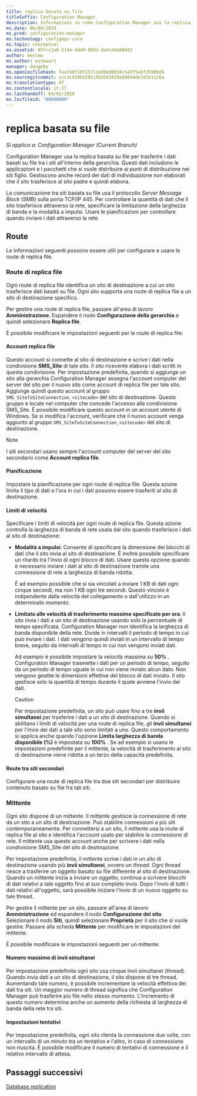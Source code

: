```yaml
---
title: replica basata su file
titleSuffix: Configuration Manager
description: Informazioni su come Configuration Manager usa la replica basata su file per trasferire i dati tra i siti all'interno della gerarchia
ms.date: 08/09/2019
ms.prod: configuration-manager
ms.technology: configmgr-core
ms.topic: conceptual
ms.assetid: 65fcc1a8-214e-4dd9-8093-de4cd4a00442
author: mestew
ms.author: mstewart
manager: dougeby
ms.openlocfilehash: faaf46f16f25711e866d0b58c543f5ebf35909d9
ms.sourcegitcommit: ccc3c929b5585c05d562020e68044de7d7e11c6a
ms.translationtype: HT
ms.contentlocale: it-IT
ms.lasthandoff: 04/02/2020
ms.locfileid: "80600600"
---
```

# <a name="file-based-replication"></a>replica basata su file

*Si applica a: Configuration Manager (Current Branch)*

Configuration Manager usa la replica basata su file per trasferire i dati basati su file tra i siti all'interno della gerarchia. Questi dati includono le applicazioni e i pacchetti che si vuole distribuire ai punti di distribuzione nei siti figlio. Gestiscono anche record dei dati di individuazione non elaborati che il sito trasferisce al sito padre e quindi elabora.  

La comunicazione tra siti basata su file usa il protocollo *Server Message Block* (SMB) sulla porta TCP/IP 445. Per controllare la quantità di dati che il sito trasferisce attraverso la rete, specificare la limitazione della larghezza di banda e la modalità a impulsi. Usare le pianificazioni per controllare quando inviare i dati attraverso la rete.  

## <a name="routes"></a><a name="bkmk_routes"></a> Route

Le informazioni seguenti possono essere utili per configurare e usare le route di replica file.  

### <a name="file-replication-route"></a>Route di replica file

Ogni route di replica file identifica un sito di destinazione a cui un sito trasferisce dati basati su file. Ogni sito supporta una route di replica file a un sito di destinazione specifico.  

Per gestire una route di replica file, passare all'area di lavoro **Amministrazione**. Espandere il nodo **Configurazione della gerarchia** e quindi selezionare **Replica file**.  

È possibile modificare le impostazioni seguenti per le route di replica file:  

#### <a name="file-replication-account"></a>Account replica file

Questo account si connette al sito di destinazione e scrive i dati nella condivisione **SMS_Site** di tale sito. Il sito ricevente elabora i dati scritti in questa condivisione. Per impostazione predefinita, quando si aggiunge un sito alla gerarchia Configuration Manager assegna l'account computer del server del sito per il nuovo sito come account di replica file per tale sito. Aggiunge quindi questo account al gruppo `SMS_SiteToSiteConnection_<sitecode>` del sito di destinazione. Questo gruppo è locale nel computer che concede l'accesso alla condivisione SMS_Site. È possibile modificare questo account in un account utente di Windows. Se si modifica l'account, verificare che il nuovo account venga aggiunto al gruppo `SMS_SiteToSiteConnection_<sitecode>` del sito di destinazione.  

> [!NOTE]  
> I siti secondari usano sempre l'account computer del server del sito secondario come **Account replica file**.  

#### <a name="schedule"></a>Pianificazione

Impostare la pianificazione per ogni route di replica file. Questa azione limita il tipo di dati e l'ora in cui i dati possono essere trasferiti al sito di destinazione.  

#### <a name="rate-limits"></a>Limiti di velocità

Specificare i limiti di velocità per ogni route di replica file. Questa azione controlla la larghezza di banda di rete usata dal sito quando trasferisce i dati al sito di destinazione:  

- **Modalità a impulsi**: Consente di specificare la dimensione dei blocchi di dati che il sito invia al sito di destinazione. È inoltre possibile specificare un ritardo tra l'invio di ogni blocco di dati. Usare questa opzione quando è necessario inviare i dati al sito di destinazione tramite una connessione di rete a larghezza di banda ridotta.

    È ad esempio possibile che si sia vincolati a inviare 1 KB di dati ogni cinque secondi, ma non 1 KB ogni tre secondi. Questo vincolo è indipendente dalla velocità del collegamento o dall'utilizzo in un determinato momento.

- **Limitato alle velocità di trasferimento massime specificate per ora**: Il sito invia i dati a un sito di destinazione usando solo la percentuale di tempo specificata. Configuration Manager non identifica la larghezza di banda disponibile della rete. Divide in intervalli il periodo di tempo in cui può inviare i dati. I dati vengono quindi inviati in un intervallo di tempo breve, seguito da intervalli di tempo in cui non vengono inviati dati.

    Ad esempio è possibile impostare la velocità massima su **50%** . Configuration Manager trasmette i dati per un periodo di tempo, seguito da un periodo di tempo uguale in cui non viene inviato alcun dato. Non vengono gestite le dimensioni effettive del blocco di dati inviato. Il sito gestisce solo la quantità di tempo durante il quale avviene l'invio dei dati.  

    > [!CAUTION]  
    > Per impostazione predefinita, un sito può usare fino a tre **invii simultanei** per trasferire i dati a un sito di destinazione. Quando si abilitano i limiti di velocità per una route di replica file, gli **invii simultanei** per l'invio dei dati a tale sito sono limitati a uno. Questo comportamento si applica anche quando l'opzione **Limita larghezza di banda disponibile (%)** è impostata su **100%** . Se ad esempio si usano le impostazioni predefinite per il mittente, la velocità di trasferimento al sito di destinazione viene ridotta a un terzo della capacità predefinita.  

#### <a name="routes-between-secondary-sites"></a>Route tra siti secondari

Configurare una route di replica file tra due siti secondari per distribuire contenuto basato su file fra tali siti.  


### <a name="sender"></a>Mittente

Ogni sito dispone di un mittente. Il mittente gestisce la connessione di rete da un sito a un sito di destinazione. Può stabilire connessioni a più siti contemporaneamente. Per connettersi a un sito, il mittente usa la route di replica file al sito e identifica l'account usato per stabilire la connessione di rete. Il mittente usa questo account anche per scrivere i dati nella condivisione SMS_Site del sito di destinazione.  

Per impostazione predefinita, il mittente scrive i dati in un sito di destinazione usando più **invii simultanei**, ovvero un *thread*. Ogni thread riesce a trasferire un oggetto basato su file differente al sito di destinazione. Quando un mittente inizia a inviare un oggetto, continua a scrivere blocchi di dati relativi a tale oggetto fino al suo completo invio. Dopo l'invio di tutti i dati relativi all'oggetto, sarà possibile iniziare l'invio di un nuovo oggetto su tale thread.  

Per gestire il mittente per un sito, passare all'area di lavoro **Amministrazione** ed espandere il nodo **Configurazione del sito**. Selezionare il nodo **Siti**, quindi selezionare **Proprietà** per il sito che si vuole gestire. Passare alla scheda **Mittente** per modificare le impostazioni del mittente.  

È possibile modificare le impostazioni seguenti per un mittente:  

#### <a name="maximum-concurrent-sendings"></a>Numero massimo di invii simultanei

Per impostazione predefinita ogni sito usa cinque invii simultanei (thread). Quando invia dati a un sito di destinazione, il sito dispone di tre thread. Aumentando tale numero, è possibile incrementare la velocità effettiva dei dati tra siti. Un maggior numero di thread significa che Configuration Manager può trasferire più file nello stesso momento. L'incremento di questo numero determina anche un aumento della richiesta di larghezza di banda della rete tra siti.  

#### <a name="retry-settings"></a>Impostazioni tentativi

Per impostazione predefinita, ogni sito ritenta la connessione due volte, con un intervallo di un minuto tra un tentativo e l'altro, in caso di connessione non riuscita. È possibile modificare il numero di tentativi di connessione e il relativo intervallo di attesa.  


## <a name="next-steps"></a>Passaggi successivi

[Database replication](/sccm/core/plan-design/hierarchy/database-replication)
